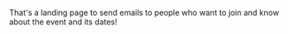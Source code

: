 That's a landing page to send emails to people who want to join and know about the event and its dates!
